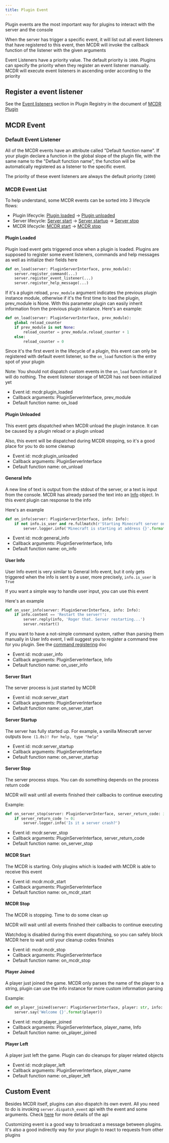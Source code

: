 ```yaml
---
title: Plugin Event
---
```


Plugin events are the most important way for plugins to interact with
the server and the console

When the server has trigger a specific event, it will list out all event
listeners that have registered to this event, then MCDR will invoke the
callback function of the listener with the given arguments

Event Listeners have a priority value. The default priority is `1000`.
Plugins can specify the priority when they register an event listener
manually. MCDR will execute event listeners in ascending order according
to the priority

## Register a event listener

See the [Event listeners](basic.md#event-listeners) section in Plugin
Registry in the document of [MCDR Plugin](basic.md)

## MCDR Event

### Default Event Listener

All of the MCDR events have an attribute called "Default function
name". If your plugin declare a function in the global slope of the
plugin file, with the same name to the "Default function name", the
function will be automatically registered as a listener to the specific
event.

The priority of these event listeners are always the default priority
(`1000`)

### MCDR Event List

To help understand, some MCDR events can be sorted into 3 lifecycle
flows:

-   Plugin lifecycle: [Plugin loaded](#plugin-loaded) -> [Plugin
    unloaded](#plugin-unloaded)
-   Server lifecycle: [Server start](#server-start) -> [Server
    startup](#server-startup) -> [Server stop](#server-stop)
-   MCDR lifecycle: [MCDR start](#mcdr-start) -> [MCDR
    stop](#mcdr-stop)

#### Plugin Loaded

Plugin load event gets triggered once when a plugin is loaded. Plugins
are supposed to register some event listeners, commands and help
messages as well as initialize their fields here

``` python
def on_load(server: PluginServerInterface, prev_module):
    server.register_command(...)
    server.register_event_listener(...)
    server.register_help_message(...)
```

If it's a plugin reload, `prev_module` argument indicates the previous
plugin instance module, otherwise if it's the first time to load the
plugin, prev_module is None. With this parameter plugin can easily
inherit information from the previous plugin instance. Here's an
example:

``` python
def on_load(server: PluginServerInterface, prev_module):
    global reload_counter
    if prev_module is not None:
        reload_counter = prev_module.reload_counter + 1
    else:
        reload_counter = 0
```

Since it's the first event in the lifecycle of a plugin, this event can
only be registered with default event listener, so the `on_load`
function is the entry spot of your plugin

Note: You should not dispatch custom events in the `on_load` function or
it will do nothing. The event listener storage of MCDR has not been
initialized yet

-   Event id: mcdr.plugin_loaded
-   Callback arguments: PluginServerInterface, prev_module
-   Default function name: on_load

#### Plugin Unloaded

This event gets dispatched when MCDR unload the plugin instance. It can
be caused by a plugin reload or a plugin unload

Also, this event will be dispatched during MCDR stopping, so it's a
good place for you to do some cleanup

-   Event id: mcdr.plugin_unloaded
-   Callback arguments: PluginServerInterface
-   Default function name: on_unload

#### General Info

A new line of text is output from the stdout of the server, or a text is
input from the console. MCDR has already parsed the text into an
[Info](classes/Info.md) object. In this event plugin can response to
the info

Here's an example

``` python
def on_info(server: PluginServerInterface, info: Info):
    if not info.is_user and re.fullmatch(r'Starting Minecraft server on \S*', info.content):
        server.logger.info('Minecraft is starting at address {}'.format(info.content.rsplit(' ', 1)[1]))
```

-   Event id: mcdr.general_info
-   Callback arguments: PluginServerInterface, Info
-   Default function name: on_info

#### User Info

User Info event is very similar to General Info event, but it only gets
triggered when the info is sent by a user, more precisely,
`info.is_user` is `True`

If you want a simple way to handle user input, you can use this event

Here's an example

``` python
def on_user_info(server: PluginServerInterface, info: Info):
    if info.content == 'Restart the server!':
        server.reply(info, 'Roger that. Server restarting...')
        server.restart()
```

If you want to have a not-simple command system, rather than parsing
them manually in User Info event, I will suggest you to register a
command tree for you plugin. See the [command registering](basic.md#command) doc

-   Event id: mcdr.user_info
-   Callback arguments: PluginServerInterface, Info
-   Default function name: on_user_info

#### Server Start

The server process is just started by MCDR

-   Event id: mcdr.server_start
-   Callback arguments: PluginServerInterface
-   Default function name: on_server_start

#### Server Startup

The server has fully started up. For example, a vanilla Minecraft server
outputs `Done (1.0s)! For help, type "help"`

-   Event id: mcdr.server_startup
-   Callback arguments: PluginServerInterface
-   Default function name: on_server_startup

#### Server Stop

The server process stops. You can do something depends on the process
return code

MCDR will wait until all events finished their callbacks to continue
executing

Example:

``` python
def on_server_stop(server: PluginServerInterface, server_return_code: int):
    if server_return_code != 0:
        server.logger.info('Is it a server crash?')
```

-   Event id: mcdr.server_stop
-   Callback arguments: PluginServerInterface, server_return_code
-   Default function name: on_server_stop

#### MCDR Start

The MCDR is starting. Only plugins which is loaded with MCDR is able to
receive this event

-   Event id: mcdr.mcdr_start
-   Callback arguments: PluginServerInterface
-   Default function name: on_mcdr_start

#### MCDR Stop

The MCDR is stopping. Time to do some clean up

MCDR will wait until all events finished their callbacks to continue
executing

Watchdog is disabled during this event dispatching, so you can safely
block MCDR here to wait until your cleanup codes finishes

-   Event id: mcdr.mcdr_stop
-   Callback arguments: PluginServerInterface
-   Default function name: on_mcdr_stop

#### Player Joined

A player just joined the game. MCDR only parses the name of the player
to a string, plugin can use the info instance for more custom
information parsing

Example:

``` python
def on_player_joined(server: PluginServerInterface, player: str, info: Info):
    server.say('Welcome {}'.format(player))
```

-   Event id: mcdr.player_joined
-   Callback arguments: PluginServerInterface, player_name, Info
-   Default function name: on_player_joined

#### Player Left

A player just left the game. Plugin can do cleanups for player related
objects

-   Event id: mcdr.player_left
-   Callback arguments: PluginServerInterface, player_name
-   Default function name: on_player_left

## Custom Event

Besides MCDR itself, plugins can also dispatch its own event. All you
need to do is invoking `server.dispatch_event` api with the event and
some arguments. Check
[here](classes/ServerInterface.md#dispatch-event) for more details of
the api

Customizing event is a good way to broadcast a message between plugins.
It's also a good indirectly way for your plugin to react to requests
from other plugins
